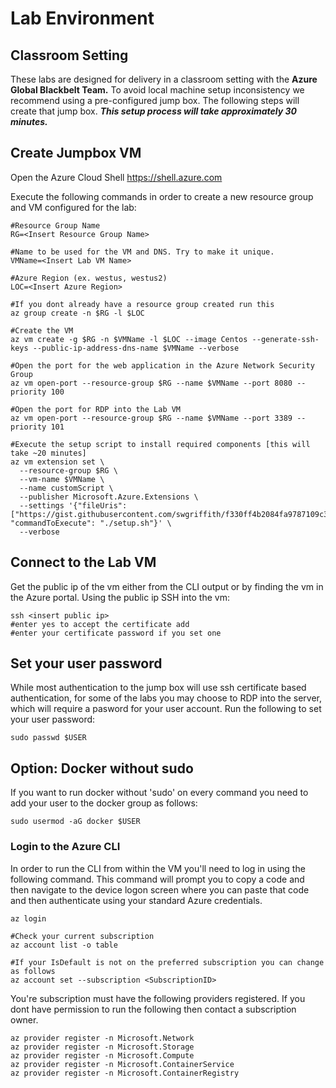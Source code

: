 # Lab Environment

## Classroom Setting

These labs are designed for delivery in a classroom setting with the **Azure Global Blackbelt Team.** To avoid local machine setup inconsistency we recommend using a pre-configured jump box. The following steps will create that jump box. ***This setup process will take approximately 30 minutes.***

## Create Jumpbox VM
Open the Azure Cloud Shell
https://shell.azure.com

Execute the following commands in order to create a new resource group and VM configured for the lab:
```
#Resource Group Name
RG=<Insert Resource Group Name>

#Name to be used for the VM and DNS. Try to make it unique.
VMName=<Insert Lab VM Name>

#Azure Region (ex. westus, westus2)
LOC=<Insert Azure Region>

#If you dont already have a resource group created run this
az group create -n $RG -l $LOC

#Create the VM
az vm create -g $RG -n $VMName -l $LOC --image Centos --generate-ssh-keys --public-ip-address-dns-name $VMName --verbose

#Open the port for the web application in the Azure Network Security Group
az vm open-port --resource-group $RG --name $VMName --port 8080 --priority 100

#Open the port for RDP into the Lab VM
az vm open-port --resource-group $RG --name $VMName --port 3389 --priority 101

#Execute the setup script to install required components [this will take ~20 minutes]
az vm extension set \
  --resource-group $RG \
  --vm-name $VMName \
  --name customScript \
  --publisher Microsoft.Azure.Extensions \
  --settings '{"fileUris": ["https://gist.githubusercontent.com/swgriffith/f330ff4b2084fa9787109c36da831876/raw/0be290cc2042fc7baa5d9eb8c4b1e3b8601169a8/setup.sh"], "commandToExecute": "./setup.sh"}' \
  --verbose

```

## Connect to the Lab VM
Get the public ip of the vm either from the CLI output or by finding the vm in the Azure portal. Using the public ip SSH into the vm:

```
ssh <insert public ip>
#enter yes to accept the certificate add
#enter your certificate password if you set one
```

## Set your user password
While most authentication to the jump box will use ssh certificate based authentication, for some of the labs you may choose to RDP into the server, which will require a pasword for your user account. Run the following to set your user password:

```
sudo passwd $USER
```

## Option: Docker without sudo
If you want to run docker without 'sudo' on every command you need to add your user to the docker group as follows:

```
sudo usermod -aG docker $USER 
```

### Login to the Azure CLI
In order to run the CLI from within the VM you'll need to log in using the following command. This command will prompt you to copy a code and then navigate to the device logon screen where you can paste that code and then authenticate using your standard Azure credentials.

```
az login

#Check your current subscription
az account list -o table

#If your IsDefault is not on the preferred subscription you can change as follows
az account set --subscription <SubscriptionID>
```

You're subscription must have the following providers registered. If you dont have permission to run the following then contact a subscription owner.

```
az provider register -n Microsoft.Network
az provider register -n Microsoft.Storage
az provider register -n Microsoft.Compute
az provider register -n Microsoft.ContainerService
az provider register -n Microsoft.ContainerRegistry
```

